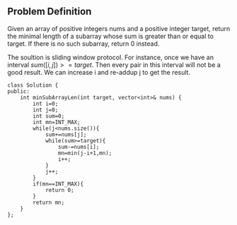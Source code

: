 ## Problem Definition
Given an array of positive integers nums and a positive integer target, return the minimal length of a 
subarray whose sum is greater than or equal to target. If there is no such subarray, return 0 instead.

The soultion is sliding window protocol.
For instance, once we have an interval $sum([i,j]) >= target$. Then every pair in this interval will not be a good result. We can increase i and re-addup j to get the result. 

```
class Solution {
public:
    int minSubArrayLen(int target, vector<int>& nums) {
        int i=0;
        int j=0;
        int sum=0;
        int mn=INT_MAX;
        while(j<nums.size()){
            sum+=nums[j];
            while(sum>=target){
                sum-=nums[i];
                mn=min(j-i+1,mn);
                i++;
            }
            j++;
        }
        if(mn==INT_MAX){
            return 0;
        }
        return mn;
    }
};
```